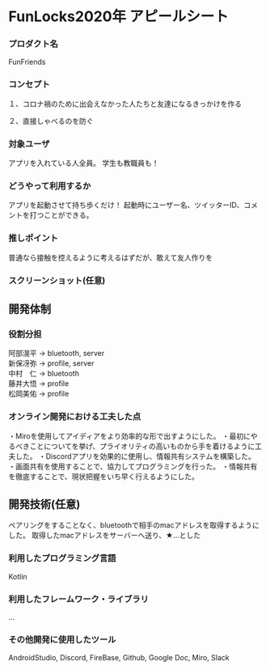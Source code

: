 # FunLocks2020年 アピールシート

### プロダクト名
FunFriends

### コンセプト
１、コロナ禍のために出会えなかった人たちと友達になるきっかけを作る
 
２、直接しゃべるのを防ぐ

### 対象ユーザ
アプリを入れている人全員。
学生も教職員も！

### どうやって利用するか
アプリを起動させて持ち歩くだけ！
起動時にユーザー名、ツイッターID、コメントを打つことができる。

### 推しポイント
普通なら接触を控えるように考えるはずだが、敢えて友人作りを

### スクリーンショット(任意)

## 開発体制
### 役割分担
阿部滉平 -> bluetooth, server <br>
新保冴弥 -> profile, server <br>
中村　仁 -> bluetooth  <br>
藤井大悟 -> profile  <br>
松岡美佑 -> profile  <br>



### オンライン開発における工夫した点

・Miroを使用してアイディアをより効率的な形で出すようにした。
・最初にやるべきことについてを挙げ、プライオリティの高いものから手を着けるように工夫した。
・Discordアプリを効果的に使用し、情報共有システムを構築した。
・画面共有を使用することで、協力してプログラミングを行った。
・情報共有を徹底することで、現状把握をいち早く行えるようにした。


## 開発技術(任意)


ペアリングをすることなく、bluetoothで相手のmacアドレスを取得するようにした。
取得したmacアドレスをサーバーへ送り、★…とした

### 利用したプログラミング言語
Kotlin

### 利用したフレームワーク・ライブラリ
...

### その他開発に使用したツール
AndroidStudio, Discord, FireBase, Github, Google Doc, Miro, Slack
